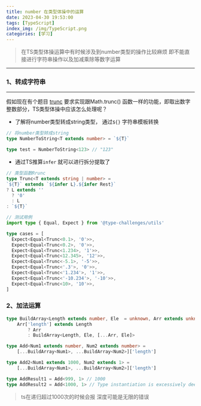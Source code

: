 ```yaml
---
title: number 在类型体操中的运算
date: 2023-04-30 19:53:00
tags: [TypeScript]
index_img: /img/TypeScript.png
categories: [学习]
---
```


> 在TS类型体操运算中有时候涉及到number类型的操作比较麻烦
即不能直接进行字符串操作以及加减乘除等数字运算
---


### 1、转成字符串
---

假如现在有个题目 [trunc](https://github.com/type-challenges/type-challenges/tree/main/questions/05140-medium-trunc) 要求实现跟Math.trunc() 函数一样的功能，即取出数字整数部分，TS类型体操中应该怎么处理呢？

- 了解将number类型转成string类型， 通过`${}` 字符串模板转换

```ts
// 将number类型转成string
type NumberToString<T extends number> = `${T}`

type test = NumberToString<123> // "123"
```

- 通过TS推算`infer` 就可以进行拆分提取了
```ts
// 类型函数Rrunc
type Trunc<T extends string | number> = 
`${T}` extends `${infer L}.${infer Rest}` 
? L extends '' 
  ? '0'
  : L
: `${T}`

// 测试用例
import type { Equal, Expect } from '@type-challenges/utils'

type cases = [
  Expect<Equal<Trunc<0.1>, '0'>>,
  Expect<Equal<Trunc<0.2>, '0'>>,
  Expect<Equal<Trunc<1.234>, '1'>>,
  Expect<Equal<Trunc<12.345>, '12'>>,
  Expect<Equal<Trunc<-5.1>, '-5'>>,
  Expect<Equal<Trunc<'.3'>, '0'>>,
  Expect<Equal<Trunc<'1.234'>, '1'>>,
  Expect<Equal<Trunc<'-10.234'>, '-10'>>,
  Expect<Equal<Trunc<10>, '10'>>,
]
```

### 2、加法运算

```ts
type BuildArray<Length extends number, Ele  = unknown, Arr extends unknown[] = []> =
    Arr['length'] extends Length
        ? Arr
        : BuildArray<Length, Ele, [...Arr, Ele]>

type Add<Num1 extends number, Num2 extends number> = 
    [...BuildArray<Num1>, ...BuildArray<Num2>]['length']

type Add2<Num1 extends 1000, Num2 extends 1> = 
    [...BuildArray<Num1>, ...BuildArray<Num2>]['length']

type AddResult1 = Add<999, 1> // 1000
type AddResult2 = Add<1000, 1> // Type instantiation is excessively deep and possibly infinite: 类型深度可能是无限的 
```

> ts在递归超过1000次的时候会报 深度可能是无限的错误